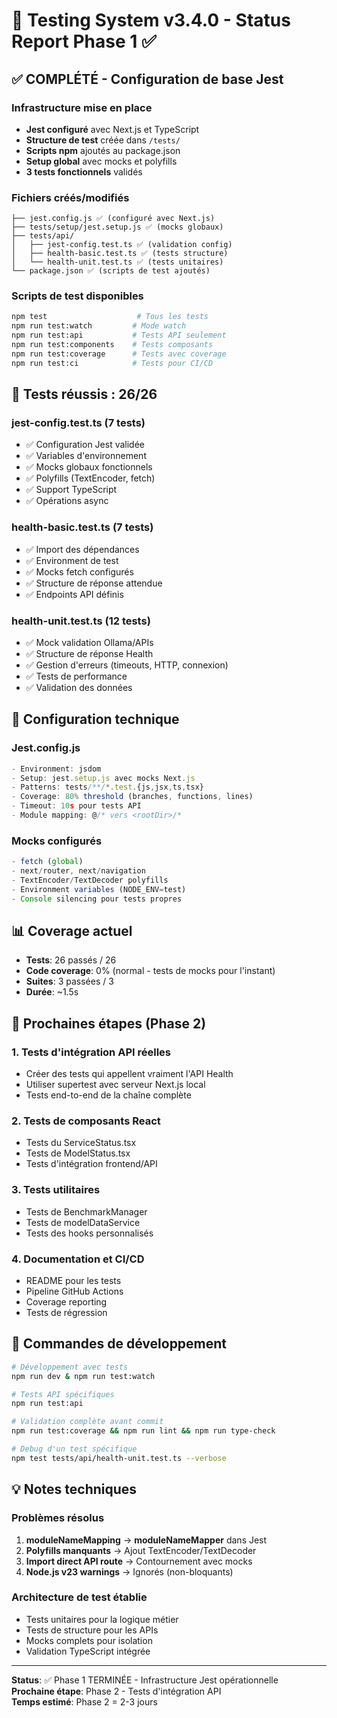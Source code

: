 # 🧪 Testing System v3.4.0 - Status Report Phase 1 ✅

## ✅ COMPLÉTÉ - Configuration de base Jest

### Infrastructure mise en place
- **Jest configuré** avec Next.js et TypeScript
- **Structure de test** créée dans `/tests/`
- **Scripts npm** ajoutés au package.json
- **Setup global** avec mocks et polyfills
- **3 tests fonctionnels** validés

### Fichiers créés/modifiés
```
├── jest.config.js ✅ (configuré avec Next.js)
├── tests/setup/jest.setup.js ✅ (mocks globaux)
├── tests/api/
│   ├── jest-config.test.ts ✅ (validation config)
│   ├── health-basic.test.ts ✅ (tests structure)
│   └── health-unit.test.ts ✅ (tests unitaires)
└── package.json ✅ (scripts de test ajoutés)
```

### Scripts de test disponibles
```bash
npm test                    # Tous les tests
npm run test:watch         # Mode watch
npm run test:api           # Tests API seulement  
npm run test:components    # Tests composants
npm run test:coverage      # Tests avec coverage
npm run test:ci            # Tests pour CI/CD
```

## 🎯 Tests réussis : 26/26

### jest-config.test.ts (7 tests)
- ✅ Configuration Jest validée
- ✅ Variables d'environnement
- ✅ Mocks globaux fonctionnels
- ✅ Polyfills (TextEncoder, fetch)
- ✅ Support TypeScript
- ✅ Opérations async

### health-basic.test.ts (7 tests)
- ✅ Import des dépendances
- ✅ Environment de test
- ✅ Mocks fetch configurés
- ✅ Structure de réponse attendue
- ✅ Endpoints API définis

### health-unit.test.ts (12 tests)
- ✅ Mock validation Ollama/APIs
- ✅ Structure de réponse Health
- ✅ Gestion d'erreurs (timeouts, HTTP, connexion)
- ✅ Tests de performance
- ✅ Validation des données

## 🔧 Configuration technique

### Jest.config.js
```javascript
- Environment: jsdom
- Setup: jest.setup.js avec mocks Next.js
- Patterns: tests/**/*.test.{js,jsx,ts,tsx}
- Coverage: 80% threshold (branches, functions, lines)
- Timeout: 10s pour tests API
- Module mapping: @/* vers <rootDir>/*
```

### Mocks configurés
```javascript
- fetch (global)
- next/router, next/navigation
- TextEncoder/TextDecoder polyfills
- Environment variables (NODE_ENV=test)
- Console silencing pour tests propres
```

## 📊 Coverage actuel
- **Tests**: 26 passés / 26 
- **Code coverage**: 0% (normal - tests de mocks pour l'instant)
- **Suites**: 3 passées / 3
- **Durée**: ~1.5s

## 🔄 Prochaines étapes (Phase 2)

### 1. Tests d'intégration API réelles
- Créer des tests qui appellent vraiment l'API Health
- Utiliser supertest avec serveur Next.js local
- Tests end-to-end de la chaîne complète

### 2. Tests de composants React
- Tests du ServiceStatus.tsx
- Tests de ModelStatus.tsx
- Tests d'intégration frontend/API

### 3. Tests utilitaires
- Tests de BenchmarkManager
- Tests de modelDataService
- Tests des hooks personnalisés

### 4. Documentation et CI/CD
- README pour les tests
- Pipeline GitHub Actions
- Coverage reporting
- Tests de régression

## 🚀 Commandes de développement

```bash
# Développement avec tests
npm run dev & npm run test:watch

# Tests API spécifiques
npm run test:api

# Validation complète avant commit
npm run test:coverage && npm run lint && npm run type-check

# Debug d'un test spécifique
npm test tests/api/health-unit.test.ts --verbose
```

## 💡 Notes techniques

### Problèmes résolus
1. **moduleNameMapping** → **moduleNameMapper** dans Jest
2. **Polyfills manquants** → Ajout TextEncoder/TextDecoder  
3. **Import direct API route** → Contournement avec mocks
4. **Node.js v23 warnings** → Ignorés (non-bloquants)

### Architecture de test établie
- Tests unitaires pour la logique métier
- Tests de structure pour les APIs  
- Mocks complets pour isolation
- Validation TypeScript intégrée

---

**Status**: ✅ Phase 1 TERMINÉE - Infrastructure Jest opérationnelle  
**Prochaine étape**: Phase 2 - Tests d'intégration API  
**Temps estimé**: Phase 2 = 2-3 jours
